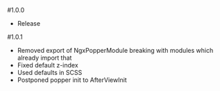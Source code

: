 #1.0.0
* Release

#1.0.1
* Removed export of NgxPopperModule breaking with modules which already import that
* Fixed default z-index
* Used defaults in SCSS
* Postponed popper init to AfterViewInit
